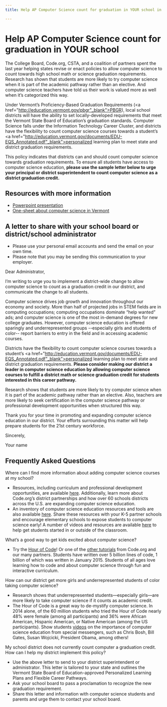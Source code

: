 ```yaml
---
title: Help AP Computer Science count for graduation in YOUR school in Vermont

---
```


# Help AP Computer Science count for graduation in YOUR school

The College Board, Code.org, CSTA, and a coalition of partners spent the last year helping states revise or enact policies to allow computer science to count towards high school math or science graduation requirements. Research has shown that students are more likely to try computer science when it is part of the academic pathway rather than an elective. And computer science teachers have told us their work is valued more as well when it’s categorized this way. 

Under Vermont’s Proficiency-Based Graduation Requirements (<a href="http://education.vermont.gov/pbgr"_blank">PBGR</a>), local school districts will have the ability to set locally-developed requirements that meet the Vermont State Board of Education’s graduation standards. Computer Science falls under the Information Technology Career Cluster, and districts have the flexibility to count computer science courses towards a student’s <a href="http://education.vermont.gov/documents/EDU-EQS_Annotated.pdf"_blank">personalized learning plan</a> to meet state and district graduation requirements. 

This policy indicates that districts can and should count computer science towards graduation requirements. To ensure all students have access to computer science education, **please use the sample letter below to urge your principal or district superintendent to count computer science as a district graduation credit.**


## Resources with more information
* [Powerpoint presentation](/files/computer_science_advocacy.pptx)
* [One-sheet about computer science in Vermont ](/files/states/VT.pdf)



## A letter to share with your school board or district/school administrator

* Please use your personal email accounts and send the email on your own time.
* Please note that you may be sending this communication to your employer.

Dear Administrator, 

I’m writing to urge you to implement a district-wide change to allow computer science to count as a graduation credit in our district, and communicate the change to all students. 

Computer science drives job growth and innovation throughout our economy and society. More than half of projected jobs in STEM fields are in computing occupations; computing occupations dominate “help wanted” ads; and computer science is one of the most in-demand degrees for new college graduates. However, computer science education is offered sparingly and underrepresented groups --especially girls and students of color-- report barriers to entry in the field and in accessing academic courses.   


Districts have the flexibility to count computer science courses towards a student’s <a href="http://education.vermont.gov/documents/EDU-EQS_Annotated.pdf"_blank">personalized learning plan</a> to meet state and district graduation requirements. **Please consider making our district a leader in computer science education by allowing computer science courses to fulfill a district math or science graduation credit for students interested in this career pathway.**

Research shows that students are more likely to try computer science when it is part of the academic pathway rather than an elective. Also, teachers are more likely to seek certification in the computer science pathway or professional development opportunities when structured this way.

Thank you for your time in promoting and expanding computer science education in our district. Your efforts surrounding this matter will help prepare students for the 21st century workforce. 


Sincerely, 

Your name



## Frequently Asked Questions

Where can I find more information about adding computer science courses at my school? 

+ Resources, including curriculum and professional development opportunities, are available [here](/educate/districts). Additionally, learn more about Code.org’s district partnerships and how over 60 schools districts across the U.S. are expanding computer science education. 
+ An inventory of computer science education resources and tools are also available [here](/educate/3rdparty). 
Share these resources with your K-5 partner schools and encourage elementary schools to expose students to computer science early! A number of videos and resources are available [here](/educate/inspire) to help get students started in or outside of the classroom.

What’s a good way to get kids excited about computer science?

+ Try the [Hour of Code](http://hourofcode.com)! Or one of the [other tutorials](/learn/beyond) from Code.org and our many partners. Students have written over 5 billion lines of code, 1 billion of which was written in January 2015. Students of all ages love learning how to code and about computer science through fun and interactive curriculum.

How can our district get more girls and underrepresented students of color taking computer science?

+ Research shows that underrepresented students—especially girls—are more likely to take computer science if it counts as academic credit.
+ The Hour of Code is a great way to de-mystify computer science. In 2014 alone, of the 60 million students who tried the Hour of Code nearly 48% were female (among all participants) and 36% were African American, Hispanic American, or Native American (among the US participants). 
Show students [videos](http://hourofcode.com/us/resources#videos) on the importance of computer science education from special messengers, such as Chris Bosh, Bill Gates, Susan Wojcicki, President Obama, among others! 


My school district does not currently count computer a graduation credit. How can I help my district implement this policy? 
 
+ Use the above letter to send to your district superintendent or administrator. This letter is tailored to your state and outlines the Vermont State Board of Education-approved Personalized Learning Plans and Flexible Career Pathways. 
+ Ask your school board to pass a proclamation to recognize the new graduation requirement. 
+ Share this letter and information with computer science students and parents and urge them to contact your school board. 